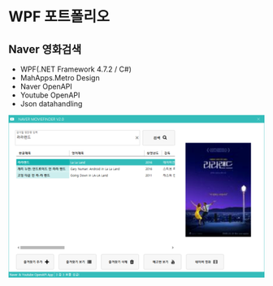 # WPF 포트폴리오

## Naver 영화검색
- WPF(.NET Framework 4.7.2 / C#)
 - MahApps.Metro Design
 - Naver OpenAPI
 - Youtube OpenAPI
 - Json datahandling
 
![네이버영화검색앱](https://raw.githubusercontent.com/yun10002/StudyWpf/main/capture/lalaland.png)
